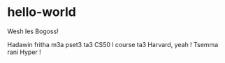 # hello-world

Wesh les Bogoss!

Hadawin fritha m3a pset3 ta3 CS50 l course ta3 Harvard, yeah !
Tsemma rani Hyper !
